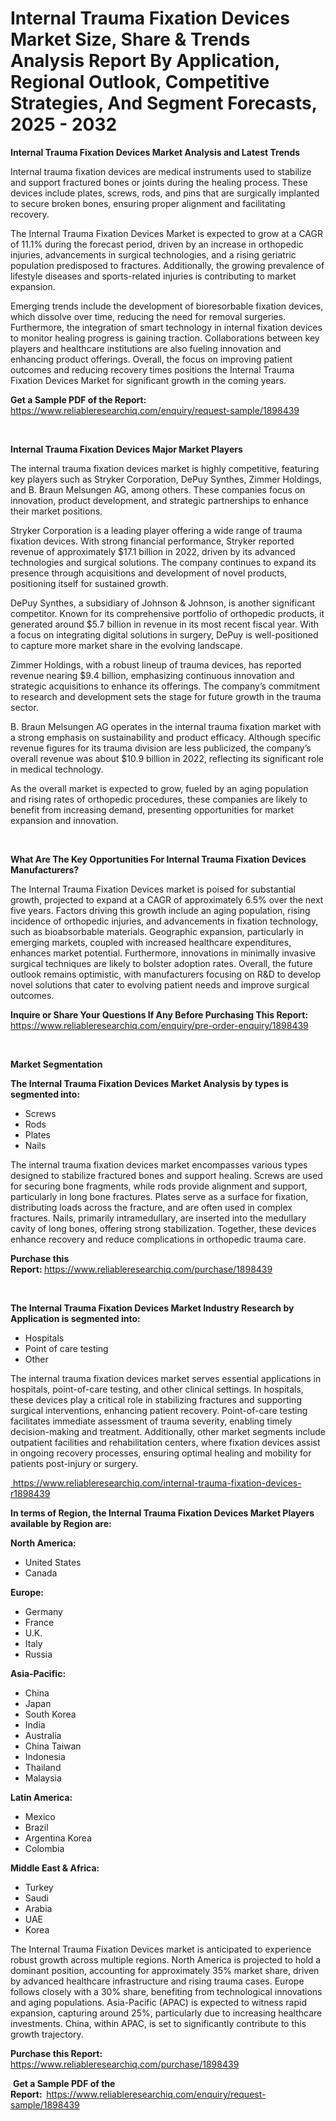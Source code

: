 <p><h1>Internal Trauma Fixation Devices Market Size, Share & Trends Analysis Report By Application, Regional Outlook, Competitive Strategies, And Segment Forecasts, 2025 - 2032</h1></p><p><strong>Internal Trauma Fixation Devices Market Analysis and Latest Trends</strong></p>
<p><p>Internal trauma fixation devices are medical instruments used to stabilize and support fractured bones or joints during the healing process. These devices include plates, screws, rods, and pins that are surgically implanted to secure broken bones, ensuring proper alignment and facilitating recovery. </p><p>The Internal Trauma Fixation Devices Market is expected to grow at a CAGR of 11.1% during the forecast period, driven by an increase in orthopedic injuries, advancements in surgical technologies, and a rising geriatric population predisposed to fractures. Additionally, the growing prevalence of lifestyle diseases and sports-related injuries is contributing to market expansion. </p><p>Emerging trends include the development of bioresorbable fixation devices, which dissolve over time, reducing the need for removal surgeries. Furthermore, the integration of smart technology in internal fixation devices to monitor healing progress is gaining traction. Collaborations between key players and healthcare institutions are also fueling innovation and enhancing product offerings. Overall, the focus on improving patient outcomes and reducing recovery times positions the Internal Trauma Fixation Devices Market for significant growth in the coming years.</p></p>
<p><strong>Get a Sample PDF of the Report:&nbsp;</strong> <a href="https://www.reliableresearchiq.com/enquiry/request-sample/1898439?utm_campaign=2875&utm_medium=2&utm_source=Github&utm_content=ia&utm_term=13042025&utm_id=internal-trauma-fixation-devices">https://www.reliableresearchiq.com/enquiry/request-sample/1898439</a></p>
<p>&nbsp;</p>
<p><strong>Internal Trauma Fixation Devices Major Market Players</strong></p>
<p><p>The internal trauma fixation devices market is highly competitive, featuring key players such as Stryker Corporation, DePuy Synthes, Zimmer Holdings, and B. Braun Melsungen AG, among others. These companies focus on innovation, product development, and strategic partnerships to enhance their market positions.</p><p>Stryker Corporation is a leading player offering a wide range of trauma fixation devices. With strong financial performance, Stryker reported revenue of approximately $17.1 billion in 2022, driven by its advanced technologies and surgical solutions. The company continues to expand its presence through acquisitions and development of novel products, positioning itself for sustained growth.</p><p>DePuy Synthes, a subsidiary of Johnson & Johnson, is another significant competitor. Known for its comprehensive portfolio of orthopedic products, it generated around $5.7 billion in revenue in its most recent fiscal year. With a focus on integrating digital solutions in surgery, DePuy is well-positioned to capture more market share in the evolving landscape.</p><p>Zimmer Holdings, with a robust lineup of trauma devices, has reported revenue nearing $9.4 billion, emphasizing continuous innovation and strategic acquisitions to enhance its offerings. The company’s commitment to research and development sets the stage for future growth in the trauma sector.</p><p>B. Braun Melsungen AG operates in the internal trauma fixation market with a strong emphasis on sustainability and product efficacy. Although specific revenue figures for its trauma division are less publicized, the company’s overall revenue was about $10.9 billion in 2022, reflecting its significant role in medical technology.</p><p>As the overall market is expected to grow, fueled by an aging population and rising rates of orthopedic procedures, these companies are likely to benefit from increasing demand, presenting opportunities for market expansion and innovation.</p></p>
<p>&nbsp;</p>
<p><strong>What Are The Key Opportunities For Internal Trauma Fixation Devices Manufacturers?</strong></p>
<p><p>The Internal Trauma Fixation Devices market is poised for substantial growth, projected to expand at a CAGR of approximately 6.5% over the next five years. Factors driving this growth include an aging population, rising incidence of orthopedic injuries, and advancements in fixation technology, such as bioabsorbable materials. Geographic expansion, particularly in emerging markets, coupled with increased healthcare expenditures, enhances market potential. Furthermore, innovations in minimally invasive surgical techniques are likely to bolster adoption rates. Overall, the future outlook remains optimistic, with manufacturers focusing on R&D to develop novel solutions that cater to evolving patient needs and improve surgical outcomes.</p></p>
<p><strong>Inquire or Share Your Questions If Any Before Purchasing This Report:</strong> <a href="https://www.reliableresearchiq.com/enquiry/pre-order-enquiry/1898439?utm_campaign=2875&utm_medium=2&utm_source=Github&utm_content=ia&utm_term=13042025&utm_id=internal-trauma-fixation-devices">https://www.reliableresearchiq.com/enquiry/pre-order-enquiry/1898439</a></p>
<p>&nbsp;</p>
<p><strong>Market Segmentation</strong></p>
<p><strong>The Internal Trauma Fixation Devices Market Analysis by types is segmented into:</strong></p>
<p><ul><li>Screws</li><li>Rods</li><li>Plates</li><li>Nails</li></ul></p>
<p><p>The internal trauma fixation devices market encompasses various types designed to stabilize fractured bones and support healing. Screws are used for securing bone fragments, while rods provide alignment and support, particularly in long bone fractures. Plates serve as a surface for fixation, distributing loads across the fracture, and are often used in complex fractures. Nails, primarily intramedullary, are inserted into the medullary cavity of long bones, offering strong stabilization. Together, these devices enhance recovery and reduce complications in orthopedic trauma care.</p></p>
<p><strong>Purchase this Report:&nbsp;</strong><a href="https://www.reliableresearchiq.com/purchase/1898439?utm_campaign=2875&utm_medium=2&utm_source=Github&utm_content=ia&utm_term=13042025&utm_id=internal-trauma-fixation-devices">https://www.reliableresearchiq.com/purchase/1898439</a></p>
<p>&nbsp;</p>
<p><strong>The Internal Trauma Fixation Devices Market Industry Research by Application is segmented into:</strong></p>
<p><ul><li>Hospitals</li><li>Point of care testing</li><li>Other</li></ul></p>
<p><p>The internal trauma fixation devices market serves essential applications in hospitals, point-of-care testing, and other clinical settings. In hospitals, these devices play a critical role in stabilizing fractures and supporting surgical interventions, enhancing patient recovery. Point-of-care testing facilitates immediate assessment of trauma severity, enabling timely decision-making and treatment. Additionally, other market segments include outpatient facilities and rehabilitation centers, where fixation devices assist in ongoing recovery processes, ensuring optimal healing and mobility for patients post-injury or surgery.</p></p>
<p><a href="https://www.reliableresearchiq.com/internal-trauma-fixation-devices-r1898439?utm_campaign=2875&utm_medium=2&utm_source=Github&utm_content=ia&utm_term=13042025&utm_id=internal-trauma-fixation-devices">&nbsp;https://www.reliableresearchiq.com/internal-trauma-fixation-devices-r1898439</a></p>
<p><strong>In terms of Region, the Internal Trauma Fixation Devices Market Players available by Region are:</strong></p>
<p>
    <p> <strong> North America: </strong>
        <ul>
            <li>United States</li>
            <li>Canada</li>
        </ul>
        </p> 
    <p> <strong> Europe: </strong>
        <ul>
            <li>Germany</li>
            <li>France</li>
            <li>U.K.</li>
            <li>Italy</li>
            <li>Russia</li>
        </ul>
        </p> 
    <p> <strong> Asia-Pacific: </strong>
        <ul>
            <li>China</li>
            <li>Japan</li>
            <li>South Korea</li>
            <li>India</li>
            <li>Australia</li>
            <li>China Taiwan</li>
            <li>Indonesia</li>
            <li>Thailand</li>
            <li>Malaysia</li>
        </ul>
        </p> 
    <p> <strong> Latin America: </strong>
        <ul>
            <li>Mexico</li>
            <li>Brazil</li>
            <li>Argentina Korea</li>
            <li>Colombia</li>
        </ul>
        </p> 
    <p> <strong> Middle East & Africa: </strong>
        <ul>
            <li>Turkey</li>
            <li>Saudi</li>
            <li>Arabia</li>
            <li>UAE</li>
            <li>Korea</li>
        </ul>
    </p>
    </p>
<p><p>The Internal Trauma Fixation Devices market is anticipated to experience robust growth across multiple regions. North America is projected to hold a dominant position, accounting for approximately 35% market share, driven by advanced healthcare infrastructure and rising trauma cases. Europe follows closely with a 30% share, benefiting from technological innovations and aging populations. Asia-Pacific (APAC) is expected to witness rapid expansion, capturing around 25%, particularly due to increasing healthcare investments. China, within APAC, is set to significantly contribute to this growth trajectory.</p></p>
<p><strong>Purchase this Report: </strong><a href="https://www.reliableresearchiq.com/purchase/1898439?utm_campaign=2875&utm_medium=2&utm_source=Github&utm_content=ia&utm_term=13042025&utm_id=internal-trauma-fixation-devices">https://www.reliableresearchiq.com/purchase/1898439</a></p>
<p>&nbsp;<strong>Get a Sample PDF of the Report:&nbsp;&nbsp;</strong><a href="https://www.reliableresearchiq.com/enquiry/request-sample/1898439?utm_campaign=2875&utm_medium=2&utm_source=Github&utm_content=ia&utm_term=13042025&utm_id=internal-trauma-fixation-devices">https://www.reliableresearchiq.com/enquiry/request-sample/1898439</a></p>
<p><strong></strong></p>
<p><p></p><p></p><p></p></p>